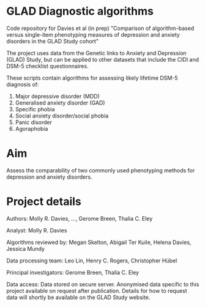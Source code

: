 # GLAD Diagnostic algorithms
Code repository for Davies et al (in prep) "Comparison of algorithm-based versus single-item phenotyping measures of depression and anxiety disorders in the GLAD Study cohort"

The project uses data from the Genetic links to Anxiety and Depression (GLAD) Study, but can be applied to other datasets that include the CIDI and DSM-5 checklist questionnaires.

These scripts contain algorithms for assessing likely lifetime DSM-5 diagnosis of:
1) Major depressive disorder (MDD)
2) Generalised anxiety disorder (GAD)
3) Specific phobia
4) Social anxiety disorder/social phobia
5) Panic disorder
6) Agoraphobia


# Aim
Assess the comparability of two commonly used phenotyping methods for depression and anxiety disorders.

# Project details

Authors: Molly R. Davies, ..., Gerome Breen, Thalia C. Eley

Analyst: Molly R. Davies

Algorithms reviewed by: Megan Skelton, Abigail Ter Kuile, Helena Davies, Jessica Mundy

Data processing team: Leo Lin, Henry C. Rogers, Christopher Hübel

Principal investigators: Gerome Breen, Thalia C. Eley

Data access: Data stored on secure server. Anonymised data specific to this project available on request after publication. Details for how to request data will shortly be available on the GLAD Study website.
